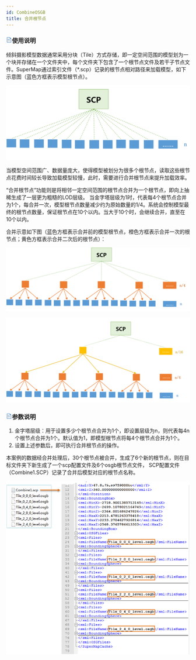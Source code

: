 ```yaml
---
id: CombineOSGB
title: 合并根节点  
---  
```

### ![](../../../img/read.gif)使用说明

倾斜摄影模型数据通常采用分块（Tile）方式存储，即一定空间范围的模型划为一个块并存储在一个文件夹中，每个文件夹下包含了一个根节点文件及若干子节点文件。SuperMap通过索引文件（*.scp）记录的根节点相对路径来加载模型，如下示意图（蓝色方框表示模型根节点）。

![](../img/CombineOSGB_before.png)  

  
当模型空间范围广、数据量庞大，使得模型被划分为很多个根节点，读取这些根节点花费时间较长导致加载模型较慢，此时，需要进行合并根节点来提升加载效率。

“合并根节点”功能则是将相邻一定空间范围的根节点合并为一个根节点，即向上抽稀生成了一层更为粗糙的LOD层级。
当金字塔层级为1时，代表每4个根节点合并为1个，每合并一次，模型根节点数量减少约为原始数量的1/4。系统会控制模型最终的根节点数量，保证根节点在10个以内。当大于10个时，会继续合并，直至在10个以内。

合并示意如下图（蓝色方框表示合并前的模型根节点，橙色方框表示合并一次的根节点；黄色方框表示合并二次后的根节点）：

![](../img/CombineOSGB_One.png)  
  
![](../img/CombineOSGB_Two.png)  

  
### ![](../../../img/read.gif)参数说明

  1. 金字塔层级：用于设置多少个根节点合并为1个，即设置层级为n，则代表每4n个根节点合并为1个。默认值为1，即模型根节点将每4个根节点合并为1个。
  2. 设置上述参数后，即可执行合并根节点的操作。

本案例的数据经合并处理后，30个根节点被合并，生成了6个新的根节点，则在目标文件夹下新生成了一个scp配置文件及6个osgb根节点文件，
SCP配置文件（Combine1.SCP）记录了合并后模型对应的根节点名称。

![](../img/CombineOSGB1_Result.png)  



